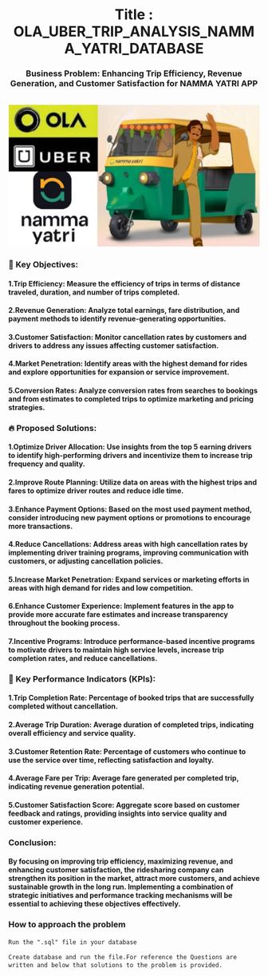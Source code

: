 <h1 align="center">Title : OLA_UBER_TRIP_ANALYSIS_NAMMA_YATRI_DATABASE</h1>

<div align= "center">
    <h3>Business Problem: Enhancing Trip Efficiency, Revenue Generation, and Customer Satisfaction for NAMMA YATRI APP</h3><br>
    <img src=https://github.com/Singhyash9009/OLA_UBER_SQL_DATABASE/blob/main/image.jpg >
</div>

### 📄 Key Objectives:

#### 1.**Trip Efficiency:** Measure the efficiency of trips in terms of distance traveled, duration, and number of trips completed.
#### 2.**Revenue Generation:** Analyze total earnings, fare distribution, and payment methods to identify revenue-generating opportunities.
#### 3.**Customer Satisfaction:** Monitor cancellation rates by customers and drivers to address any issues affecting customer satisfaction.
#### 4.**Market Penetration:** Identify areas with the highest demand for rides and explore opportunities for expansion or service improvement.
#### 5.**Conversion Rates:** Analyze conversion rates from searches to bookings and from estimates to completed trips to optimize marketing and pricing strategies.

### :fire: Proposed Solutions:

#### 1.**Optimize Driver Allocation:** Use insights from the top 5 earning drivers to identify high-performing drivers and incentivize them to increase trip frequency and quality.
#### 2.**Improve Route Planning:** Utilize data on areas with the highest trips and fares to optimize driver routes and reduce idle time.
#### 3.**Enhance Payment Options:** Based on the most used payment method, consider introducing new payment options or promotions to encourage more transactions.
#### 4.**Reduce Cancellations:** Address areas with high cancellation rates by implementing driver training programs, improving communication with customers, or adjusting cancellation policies.
#### 5.**Increase Market Penetration:** Expand services or marketing efforts in areas with high demand for rides and low competition.
#### 6.**Enhance Customer Experience:** Implement features in the app to provide more accurate fare estimates and increase transparency throughout the booking process.
#### 7.**Incentive Programs:** Introduce performance-based incentive programs to motivate drivers to maintain high service levels, increase trip completion rates, and reduce cancellations.

### 🎯 Key Performance Indicators (KPIs):
#### 1.**Trip Completion Rate:** Percentage of booked trips that are successfully completed without cancellation.
#### 2.**Average Trip Duration:** Average duration of completed trips, indicating overall efficiency and service quality.
#### 3.**Customer Retention Rate:** Percentage of customers who continue to use the service over time, reflecting satisfaction and loyalty.
#### 4.**Average Fare per Trip:** Average fare generated per completed trip, indicating revenue generation potential.
#### 5.**Customer Satisfaction Score:** Aggregate score based on customer feedback and ratings, providing insights into service quality and customer experience.

### Conclusion:
#### By focusing on improving trip efficiency, maximizing revenue, and enhancing customer satisfaction, the ridesharing company can strengthen its position in the market, attract more customers, and achieve sustainable growth in the long run. Implementing a combination of strategic initiatives and performance tracking mechanisms will be essential to achieving these objectives effectively.

### How to approach the problem
```
Run the ".sql" file in your database
```
```
Create database and run the file.For reference the Questions are written and below that solutions to the problem is provided.
```
